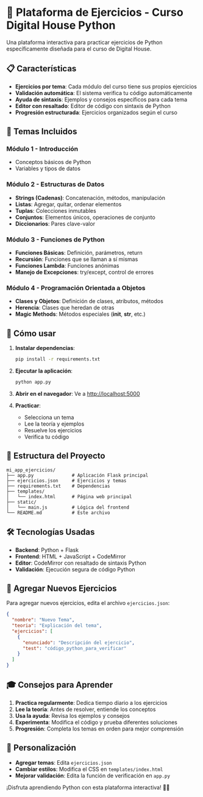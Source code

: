 # 🐍 Plataforma de Ejercicios - Curso Digital House Python

Una plataforma interactiva para practicar ejercicios de Python específicamente diseñada para el curso de Digital House.

## 📋 Características

- **Ejercicios por tema**: Cada módulo del curso tiene sus propios ejercicios
- **Validación automática**: El sistema verifica tu código automáticamente
- **Ayuda de sintaxis**: Ejemplos y consejos específicos para cada tema
- **Editor con resaltado**: Editor de código con sintaxis de Python
- **Progresión estructurada**: Ejercicios organizados según el curso

## 🎯 Temas Incluidos

### Módulo 1 - Introducción
- Conceptos básicos de Python
- Variables y tipos de datos

### Módulo 2 - Estructuras de Datos
- **Strings (Cadenas)**: Concatenación, métodos, manipulación
- **Listas**: Agregar, quitar, ordenar elementos
- **Tuplas**: Colecciones inmutables
- **Conjuntos**: Elementos únicos, operaciones de conjunto
- **Diccionarios**: Pares clave-valor

### Módulo 3 - Funciones de Python
- **Funciones Básicas**: Definición, parámetros, return
- **Recursión**: Funciones que se llaman a sí mismas
- **Funciones Lambda**: Funciones anónimas
- **Manejo de Excepciones**: try/except, control de errores

### Módulo 4 - Programación Orientada a Objetos
- **Clases y Objetos**: Definición de clases, atributos, métodos
- **Herencia**: Clases que heredan de otras
- **Magic Methods**: Métodos especiales (__init__, __str__, etc.)

## 🚀 Cómo usar

1. **Instalar dependencias**:
   ```bash
   pip install -r requirements.txt
   ```

2. **Ejecutar la aplicación**:
   ```bash
   python app.py
   ```

3. **Abrir en el navegador**:
   Ve a [http://localhost:5000](http://localhost:5000)

4. **Practicar**:
   - Selecciona un tema
   - Lee la teoría y ejemplos
   - Resuelve los ejercicios
   - Verifica tu código

## 📁 Estructura del Proyecto

```
mi_app_ejercicios/
├── app.py              # Aplicación Flask principal
├── ejercicios.json     # Ejercicios y temas
├── requirements.txt    # Dependencias
├── templates/
│   └── index.html      # Página web principal
├── static/
│   └── main.js         # Lógica del frontend
└── README.md           # Este archivo
```

## 🛠️ Tecnologías Usadas

- **Backend**: Python + Flask
- **Frontend**: HTML + JavaScript + CodeMirror
- **Editor**: CodeMirror con resaltado de sintaxis Python
- **Validación**: Ejecución segura de código Python

## 📝 Agregar Nuevos Ejercicios

Para agregar nuevos ejercicios, edita el archivo `ejercicios.json`:

```json
{
  "nombre": "Nuevo Tema",
  "teoria": "Explicación del tema",
  "ejercicios": [
    {
      "enunciado": "Descripción del ejercicio",
      "test": "código_python_para_verificar"
    }
  ]
}
```

## 🎓 Consejos para Aprender

1. **Practica regularmente**: Dedica tiempo diario a los ejercicios
2. **Lee la teoría**: Antes de resolver, entiende los conceptos
3. **Usa la ayuda**: Revisa los ejemplos y consejos
4. **Experimenta**: Modifica el código y prueba diferentes soluciones
5. **Progresión**: Completa los temas en orden para mejor comprensión

## 🔧 Personalización

- **Agregar temas**: Edita `ejercicios.json`
- **Cambiar estilos**: Modifica el CSS en `templates/index.html`
- **Mejorar validación**: Edita la función de verificación en `app.py`

¡Disfruta aprendiendo Python con esta plataforma interactiva! 🐍✨ 